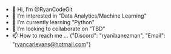 - 👋 Hi, I’m @RyanCodeGit
- 👀 I’m interested in "Data Analytics/Machine Learning"
- 🌱 I’m currently learning "Python"
- 💞️ I’m looking to collaborate on "TBD"
- 📫 How to reach me ... {"Discord": "ryanibanezman", "Email": "ryancarlevans@hotmail.com"}

<!---
RyanCodeGit/RyanCodeGit is a ✨ special ✨ repository because its `README.md` (this file) appears on your GitHub profile.
You can click the Preview link to take a look at your changes.
--->
